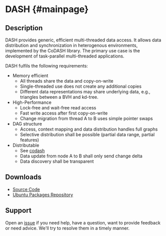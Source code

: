 DASH                  {#mainpage}
====

## Description

DASH provides generic, efficient multi-threaded data access. It allows
data distribution and synchronization in heterogenous environments,
implemented by the CoDASH library. The primary use case is the
development of task-parallel multi-threaded applications.

DASH fulfils the following requirements:

* Memory efficient
    * All threads share the data and copy-on-write
    * Single-threaded use does not create any additional copies
    * Different data representations may share underlying data, e.g.,
      triangles between a BVH and kd-tree.
* High-Performance
    * Lock-free and wait-free read access
    * Fast write access after first copy-on-write
    * Change migration from thread A to B uses simple pointer swaps
* DAG structure
    * Access, context mapping and data distribution handles full graphs
    * Selective distribution shall be possible (partial data range,
      partial features)
* Distributable
    * See [codash](https://github.com/BlueBrain/codash)
    * Data update from node A to B shall only send change delta
    * Data discovery shall be transparent

## Downloads

* [Source Code](https://github.com/BlueBrain/dash/tags)
* [Ubuntu Packages Repository](https://launchpad.net/~eilemann/+archive/equalizer/)

## Support

Open an [issue](https://github.com/BlueBrain/dash/issues/new) if you
need help, have a question, want to provide feedback or need
advice. We'll try to resolve them in a timely manner.
